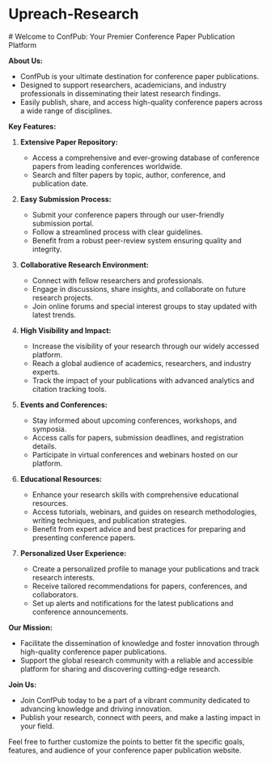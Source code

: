 
<h1>Upreach-Research</h1>
# Welcome to ConfPub: Your Premier Conference Paper Publication Platform 

**About Us:**
- ConfPub is your ultimate destination for conference paper publications.
- Designed to support researchers, academicians, and industry professionals in disseminating their latest research findings.
- Easily publish, share, and access high-quality conference papers across a wide range of disciplines.

**Key Features:**

1. **Extensive Paper Repository:**
   - Access a comprehensive and ever-growing database of conference papers from leading conferences worldwide.
   - Search and filter papers by topic, author, conference, and publication date.

2. **Easy Submission Process:**
   - Submit your conference papers through our user-friendly submission portal.
   - Follow a streamlined process with clear guidelines.
   - Benefit from a robust peer-review system ensuring quality and integrity.

3. **Collaborative Research Environment:**
   - Connect with fellow researchers and professionals.
   - Engage in discussions, share insights, and collaborate on future research projects.
   - Join online forums and special interest groups to stay updated with latest trends.

4. **High Visibility and Impact:**
   - Increase the visibility of your research through our widely accessed platform.
   - Reach a global audience of academics, researchers, and industry experts.
   - Track the impact of your publications with advanced analytics and citation tracking tools.

5. **Events and Conferences:**
   - Stay informed about upcoming conferences, workshops, and symposia.
   - Access calls for papers, submission deadlines, and registration details.
   - Participate in virtual conferences and webinars hosted on our platform.

6. **Educational Resources:**
   - Enhance your research skills with comprehensive educational resources.
   - Access tutorials, webinars, and guides on research methodologies, writing techniques, and publication strategies.
   - Benefit from expert advice and best practices for preparing and presenting conference papers.

7. **Personalized User Experience:**
   - Create a personalized profile to manage your publications and track research interests.
   - Receive tailored recommendations for papers, conferences, and collaborators.
   - Set up alerts and notifications for the latest publications and conference announcements.

**Our Mission:**
- Facilitate the dissemination of knowledge and foster innovation through high-quality conference paper publications.
- Support the global research community with a reliable and accessible platform for sharing and discovering cutting-edge research.

**Join Us:**
- Join ConfPub today to be a part of a vibrant community dedicated to advancing knowledge and driving innovation.
- Publish your research, connect with peers, and make a lasting impact in your field.



Feel free to further customize the points to better fit the specific goals, features, and audience of your conference paper publication website.
